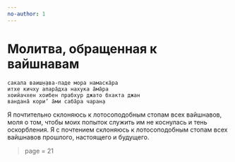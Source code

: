 ```yaml
---
no-author: 1
---
```


# Молитва, обращенная к вайшнавам

    сакала ваиш̣н̣ава-паде мора намаска̄ра
    итхе кичху апара̄дха нахука а̄ма̄ра
    хоийачхен хоибен прабхур джато бхакта джан
    вандана̄ кори’ а̄ми саба̄ра чаран̣а

Я почтительно склоняюсь к лотосоподобным стопам всех вайшнавов, моля о том, чтобы моих попыток служить им не коснулась и тень оскорбления. Я с почтением склоняюсь к лотосоподобным стопам всех вайшнавов прошлого, настоящего и будущего.


> page = 21
